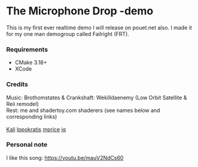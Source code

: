 # The Microphone Drop -demo

This is my first ever realtime demo I will release on pouet.net also.
I made it for my one man demogroup called Failright (FRT).

### Requirements

- CMake 3.18+
- XCode

### Credits

Music: Brothomstates & Crankshaft: Wekilldaenemy (Low Orbit Satellite & Reii remodel)
<br/>Rest: me and shadertoy.com shaderers (see names below and corresponding links)
<br/></br>
<a href="https://www.shadertoy.com/view/XlfGRj">Kali</a>
<a href="https://www.shadertoy.com/view/lsKSWR">Ippokratis</a>
<a href="https://www.shadertoy.com/view/4lsXWj">mprice</a>
<a href="https://www.shadertoy.com/view/ldl3W8">iq</a>

### Personal note

I like this song: https://youtu.be/mauV2NdCs60
